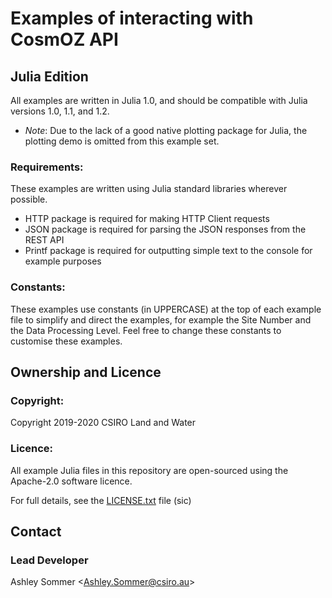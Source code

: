 # Examples of interacting with CosmOZ API
## Julia Edition

All examples are written in Julia 1.0, and should be compatible with Julia versions 1.0, 1.1, and 1.2.

- _Note_: Due to the lack of a good native plotting package for Julia, the plotting demo is omitted from this example set.

### Requirements:
These examples are written using Julia standard libraries wherever possible.

* HTTP package is required for making HTTP Client requests
* JSON package is required for parsing the JSON responses from the REST API
* Printf package is required for outputting simple text to the console for example purposes

### Constants:
These examples use constants (in UPPERCASE) at the top of each example file to simplify and direct the examples,
for example the Site Number and the Data Processing Level. Feel free to change these constants to customise
these examples.

## Ownership and Licence

### Copyright:
Copyright 2019-2020 CSIRO Land and Water

### Licence:
All example Julia files in this repository are open-sourced using the Apache-2.0 software licence.

For full details, see the [LICENSE.txt](./LICENSE.txt) file (sic)

## Contact

### Lead Developer
Ashley Sommer <[Ashley.Sommer@csiro.au](mailto:Ashley.Sommer@csiro.au)>


